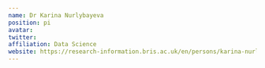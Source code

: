 ```yaml
---
name: Dr Karina Nurlybayeva
position: pi
avatar: 
twitter: 
affiliation: Data Science
website: https://research-information.bris.ac.uk/en/persons/karina-nurlybayeva
---
```

